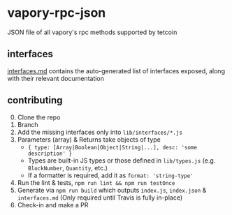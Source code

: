 # vapory-rpc-json

JSON file of all vapory's rpc methods supported by tetcoin

## interfaces

[interfaces.md](interfaces.md) contains the auto-generated list of interfaces exposed, along with their relevant documentation

## contributing

0. Clone the repo
0. Branch
0. Add the missing interfaces only into `lib/interfaces/*.js`
0. Parameters (array) & Returns take objects of type
    - `{ type: [Array|Boolean|Object|String|...], desc: 'some description' }`
    - Types are built-in JS types or those defined in `lib/types.js` (e.g. `BlockNumber`, `Quantity`, etc.)
    - If a formatter is required, add it as `format: 'string-type'`
0. Run the lint & tests, `npm run lint && npm run testOnce`
0. Generate via `npm run build` which outputs `index.js`, `index.json` & `interfaces.md` (Only required until Travis is fully in-place)
0. Check-in and make a PR
